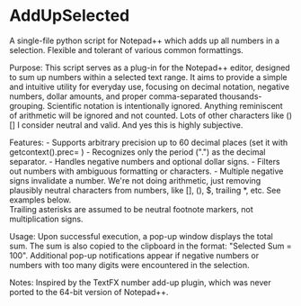 # AddUpSelected 
A single-file python script for Notepad++ which adds up all numbers in a selection.  Flexible and tolerant of various common formattings.

 
Purpose:
    This script serves as a plug-in for the Notepad++ editor, designed to sum up numbers within a selected text range.
    It aims to provide a simple and intuitive utility for everyday use, focusing on decimal notation, negative numbers,
    dollar amounts, and proper comma-separated thousands-grouping. Scientific notation is intentionally ignored.
    Anything reminiscent of arithmetic will be ignored and not counted.  Lots of other characters like () [] I consider neutral and valid. And yes this is highly subjective. 

Features:
    - Supports arbitrary precision up to 60 decimal places (set it with getcontext().prec= )
    - Recognizes only the period (".") as the decimal separator.
    - Handles negative numbers and optional dollar signs.
    - Filters out numbers with ambiguous formatting or characters.
    - Multiple negative signs invalidate a number.  We're not doing arithmetic, just removing plausibly neutral characters from numbers,
       like [], (), $, trailing *, etc. See examples below.  
       Trailing asterisks are assumed to be neutral footnote markers, not multiplication signs. 
       
Usage:
    Upon successful execution, a pop-up window displays the total sum.
    The sum is also copied to the clipboard in the format: "Selected Sum = 100".
    Additional pop-up notifications appear if negative numbers or numbers with too many digits were encountered in the selection.

Notes:
    Inspired by the TextFX number add-up plugin, which was never ported to the 64-bit version of Notepad++.
